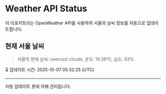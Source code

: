 
# Weather API Status

이 리포지토리는 OpenWeather API를 사용하여 서울의 날씨 정보를 자동으로 업데이트합니다.

## 현재 서울 날씨
> 서울의 현재 날씨: overcast clouds, 온도: 19.36°C, 습도: 93%

⏳ 업데이트 시간: 2025-10-07 05:32:25 (UTC)

---
자동 업데이트 봇에 의해 관리됩니다.
